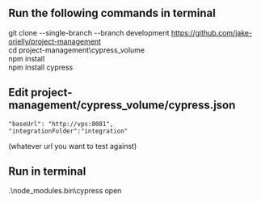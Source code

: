 ## Run the following commands in terminal  
git clone --single-branch --branch development https://github.com/jake-orielly/project-management  
cd project-management\cypress_volume  
npm install  
npm install cypress  


## Edit project-management/cypress_volume/cypress.json
    "baseUrl": "http://vps:8081",
    "integrationFolder":"integration"
(whatever url you want to test against)

## Run in terminal
.\node_modules\.bin\cypress open